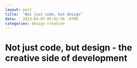 ```yaml
---
layout: post
title:  "Not just code, but design"
date:   2023-04-07 05:02:56 -0700
categories: design creative
---
```


# Not just code, but design - the creative side of development

